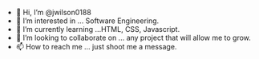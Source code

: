 

- 👋 Hi, I’m @jwilson0188
- 👀 I’m interested in ... Software Engineering.
- 🌱 I’m currently learning ...HTML, CSS, Javascript.
- 💞️ I’m looking to collaborate on ... any project that will allow me to grow.
- 📫 How to reach me ... just shoot me a message.

<!---
jwilson0188/jwilson0188 is a ✨ special ✨ repository because its `README.md` (this file) appears on your GitHub profile.
You can click the Preview link to take a look at your changes.
--->

